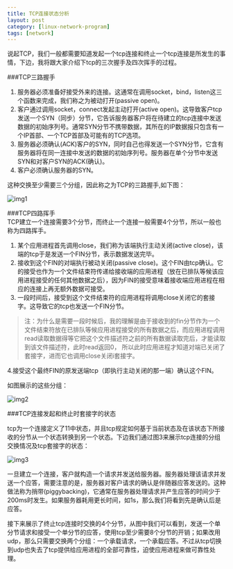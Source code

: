 ```yaml
---
title: TCP连接状态分析
layout: post
category: [linux-network-program]
tags: [network]
---
```


说起TCP，我们一般都需要知道发起一个tcp连接和终止一个tcp连接是所发生的事情，下边，我将跟大家介绍下tcp的三次握手及四次挥手的过程。  

###TCP三路握手  

1. 服务器必须准备好接受外来的连接。这通常在调用socket，bind，listen这三个函数来完成，我们称之为被动打开(passive open)。  
2. 客户通过调用socket，connect发起主动打开(active open)。这导致客户tcp发送一个SYN（同步）分节，它告诉服务器客户将在待建立的tcp连接中发送数据的初始序列号。通常SYN分节不携带数据，其所在的IP数据报只包含有一个IP首部、一个TCP首部及可能有的TCP选项。  
3. 服务器必须确认(ACK)客户的SYN，同时自己也得发送一个SYN分节，它含有服务器将在同一连接中发送的数据的初始序列号。服务器在单个分节中发送SYN和对客户SYN的ACK(确认)。  
4. 客户必须确认服务器的SYN。  

 这种交换至少需要三个分组，因此称之为TCP的三路握手,如下图：  

![img1](https://raw.github.com/yuxingfirst/yuxingfirst.github.io/master/_images/linux-network-program/tcp-sanluweoshou.jpg)  

###TCP四路挥手  
TCP建立一个连接需要3个分节，而终止一个连接一般需要4个分节，所以一般也称为四路挥手。  

1. 某个应用进程首先调用close，我们称为该端执行主动关闭(active close)，该端的tcp于是发送一个FIN分节，表示数据发送完毕。  
2. 接收到这个FIN的对端执行被动关闭(passive close)。这个FIN由tcp确认。它的接受也作为一个文件结束符传递给接收端的应用进程（放在已排队等候该应用进程接受的任何其他数据之后），因为FIN的接受意味着接收端应用进程在相应的连接上再无额外数据可接受。  
3. 一段时间后，接受到这个文件结束符的应用进程将调用close关闭它的套接字。这导致它的tcp也发送一个FIN分节。  

> 注：为什么是需要一段时候后，我的理解是由于接收到的fin分节作为一个文件结束符放在已排队等候应用进程接受的所有数据之后，而应用进程调用read读取数据得等它把这个文件描述符之前的所有数据读取完后，才能读取到该文件描述符，此时read返回0， 所以此时应用进程才知道对端已关闭了套接字，进而它也调用close关闭i套接字。  

 4.接受这个最终FIN的原发送端tcp（即执行主动关闭的那一端）确认这个FIN。  

 如图展示的这些分组：  

![img2](https://raw.github.com/yuxingfirst/yuxingfirst.github.io/master/_images/linux-network-program/tcp-sicihuishou.png)  

###TCP连接发起和终止时套接字的状态

tcp为一个连接定义了11中状态，并且tcp规定如何基于当前状态及在该状态下所接收的分节从一个状态转换到另一个状态。下边我们通过图3来展示tcp连接的分组交换情况及tcp套接字的状态：  

![img3](https://raw.github.com/yuxingfirst/yuxingfirst.github.io/master/_images/linux-network-program/tcp-zhuangtai.gif)

 一旦建立一个连接，客户就构造一个请求并发送给服务器。服务器处理该请求并发送一个应答，需要注意的是，服务器对客户请求的确认是伴随器应答发送的。这种做法称为捎带(piggybacking)，它通常在服务器处理请求并产生应答的时间少于200ms时发生。如果服务器耗用更长时间，如1s，那么我们将看到先是确认后是应答。  

接下来展示了终止tcp连接时交换的4个分节，从图中我们可以看到，发送一个单分节请求和接受一个单分节的应答，使用tcp至少需要8个分节的开销；如果改用udp，那么只需要交换两个分组：一个承载请求，一个承载应答。不过从tcp切换到udp也失去了tcp提供给应用进程的全部可靠性，迫使应用进程来做可靠性处理。  
